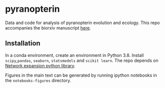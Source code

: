 # pyranopterin
Data and code for analysis of pyranopterin evolution and ecology. This repo accompanies the biorxiv manuscript [here](https://github.com/facebookresearch/esm). 

## Installation

In a conda environment, create an environment in Python 3.8.  Install `scipy`,`pandas`, `seaborn`, `statsmodels` and `scikit learn`. The repo depends on  [Network expansion python library](https://github.com/jgoldford/networkExpansionPy).

Figures in the main text can be generated by running ipython notebooks in the `notebooks-figures` directory.



